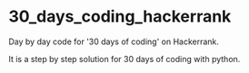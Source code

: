 # 30_days_coding_hackerrank
Day by day code for '30 days of coding' on Hackerrank.

It is a step by step solution for 30 days of coding with python.
